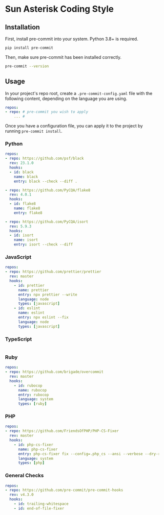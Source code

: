 # Sun Asterisk Coding Style

## Installation

First, install pre-commit into your system. Python 3.8+ is required.

```bash
pip install pre-commit
```

Then, make sure pre-commit has been installed correctly.

```bash
pre-commit --version
```

## Usage

In your project's repo root, create a `.pre-commit-config.yaml` file with the following content, depending on the language you are using.

```yaml
repos:
- repo: # pre-commit you wish to apply
    ... # 
```

Once you have a configuration file, you can apply it to the project by running `pre-commit install`.

### Python

```yaml
repos:
- repo: https://github.com/psf/black
  rev: 23.1.0
  hooks:
  - id: black
    name: black
    entry: black --check --diff .

- repo: https://github.com/PyCQA/flake8
  rev: 4.0.1
  hooks:
  - id: flake8
    name: flake8
    entry: flake8

- repo: https://github.com/PyCQA/isort
  rev: 5.9.3
  hooks:
  - id: isort
    name: isort
    entry: isort --check --diff

```



### JavaScript

```yaml
repos:
- repo: https://github.com/prettier/prettier
  rev: master
  hooks:
    - id: prettier
      name: prettier
      entry: npx prettier --write
      language: node
      types: [javascript]
    - id: eslint
      name: eslint
      entry: npx eslint --fix
      language: node
      types: [javascript]
```

### TypeScript

```yaml

```

### Ruby

```yaml
repos:
- repo: https://github.com/brigade/overcommit
  rev: master
  hooks:
    - id: rubocop
      name: rubocop
      entry: rubocop
      language: system
      types: [ruby]
```

### PHP

```yaml
repos:
- repo: https://github.com/FriendsOfPHP/PHP-CS-Fixer
  rev: master
  hooks:
    - id: php-cs-fixer
      name: php-cs-fixer
      entry: php-cs-fixer fix --config=.php_cs --ansi --verbose --dry-run --diff
      language: system
      types: [php]
```

### General Checks

```yaml
repos:
- repo: https://github.com/pre-commit/pre-commit-hooks
  rev: v4.3.0
  hooks:
    - id: trailing-whitespace
    - id: end-of-file-fixer

```


